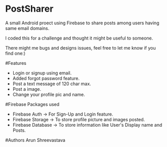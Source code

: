 # PostSharer
A small Android proect using Firebase to share posts among users having same email domains.

I coded this for a challenge and thought it might be useful to someone.

There might me bugs and designs issues, feel free to let me know if you find one:)

#Features
* Login or signup using email.
* Added forgot password feature.
* Post a text message of 120 char max.
* Post a image.
* Change your profile pic and name.

#Firebase Packages used
* Firebase Auth -> For Sign-Up and Login feature.
* Firebase Storage -> To store profile picture and images posted.
* Firebase Database -> To store information like User's Display name and Posts.

#Authors
Arun Shreevastava
